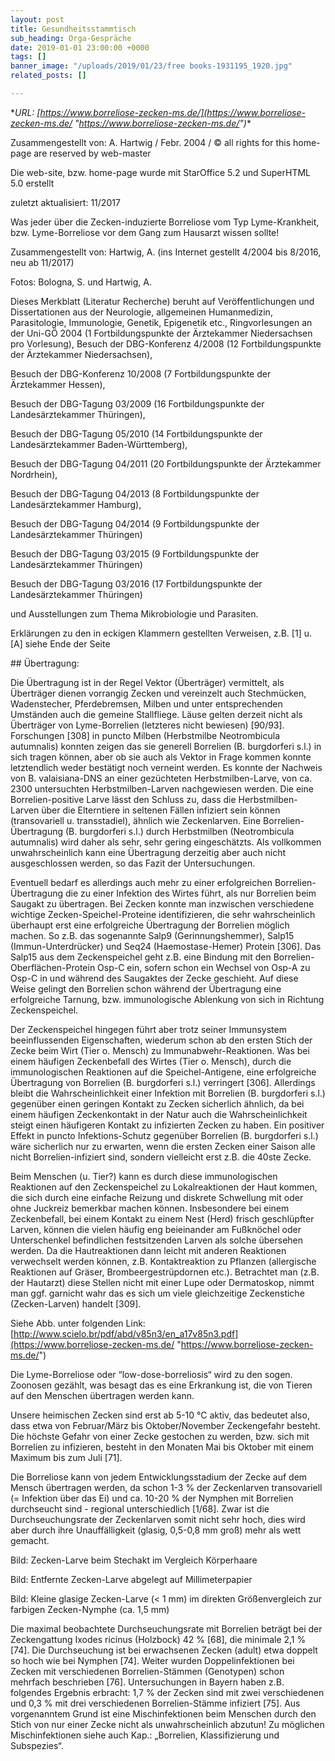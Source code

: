 ```yaml
---
layout: post
title: Gesundheitsstammtisch
sub_heading: Orga-Gespräche
date: 2019-01-01 23:00:00 +0000
tags: []
banner_image: "/uploads/2019/01/23/free books-1931195_1920.jpg"
related_posts: []

---
```

\**URL: [https://www.borreliose-zecken-ms.de/](https://www.borreliose-zecken-ms.de/ "https://www.borreliose-zecken-ms.de/")**

Zusammengestellt von: A. Hartwig / Febr. 2004 / © all rights for this home-page are reserved by web-master

Die web-site, bzw. home-page wurde mit StarOffice 5.2 und SuperHTML 5.0 erstellt

zuletzt aktualisiert: 11/2017

Was jeder über die Zecken-induzierte Borreliose vom Typ Lyme-Krankheit, bzw. Lyme-Borreliose vor dem Gang zum Hausarzt wissen sollte!

Zusammengestellt von: Hartwig, A. (ins Internet gestellt 4/2004 bis 8/2016, neu ab 11/2017)

Fotos: Bologna, S. und Hartwig, A.

Dieses Merkblatt (Literatur Recherche) beruht auf Veröffentlichungen und Dissertationen aus der Neurologie, allgemeinen Humanmedizin, Parasitologie, Immunologie, Genetik, Epigenetik etc., Ringvorlesungen an der Uni-GÖ 2004 (1 Fortbildungspunkte der Ärztekammer Niedersachsen pro Vorlesung), Besuch der DBG-Konferenz 4/2008 (12 Fortbildungspunkte der Ärztekammer Niedersachsen),

Besuch der DBG-Konferenz 10/2008 (7 Fortbildungspunkte der Ärztekammer Hessen),

Besuch der DBG-Tagung 03/2009 (16 Fortbildungspunkte der Landesärztekammer Thüringen),

Besuch der DBG-Tagung 05/2010 (14 Fortbildungspunkte der Landesärztekammer Baden-Württemberg),

Besuch der DBG-Tagung 04/2011 (20 Fortbildungspunkte der Ärztekammer Nordrhein),

Besuch der DBG-Tagung 04/2013 (8 Fortbildungspunkte der Landesärztekammer Hamburg),

Besuch der DBG-Tagung 04/2014 (9 Fortbildungspunkte der Landesärztekammer Thüringen)

Besuch der DBG-Tagung 03/2015 (9 Fortbildungspunkte der Landesärztekammer Thüringen)

Besuch der DBG-Tagung 03/2016 (17 Fortbildungspunkte der Landesärztekammer Thüringen)

und Ausstellungen zum Thema Mikrobiologie und Parasiten.

Erklärungen zu den in eckigen Klammern gestellten Verweisen, z.B. \[1\] u. \[A\] siehe Ende der Seite

\## Übertragung:

Die Übertragung ist in der Regel Vektor (Überträger) vermittelt, als Überträger dienen vorrangig Zecken und vereinzelt auch Stechmücken, Wadenstecher, Pferdebremsen, Milben und unter entsprechenden Umständen auch die gemeine Stallfliege. Läuse gelten derzeit nicht als Überträger von Lyme-Borrelien (letzteres nicht bewiesen) \[90/93\]. Forschungen \[308\] in puncto Milben (Herbstmilbe Neotrombicula autumnalis) konnten zeigen das sie generell Borrelien (B. burgdorferi s.l.) in sich tragen können, aber ob sie auch als Vektor in Frage kommen konnte letztendlich weder bestätigt noch verneint werden. Es konnte der Nachweis von B. valaisiana-DNS an einer gezüchteten Herbstmilben-Larve, von ca. 2300 untersuchten Herbstmilben-Larven nachgewiesen werden. Die eine Borrelien-positive Larve lässt den Schluss zu, dass die Herbstmilben-Larven über die Elterntiere in seltenen Fällen infiziert sein können (transovariell u. transstadiel), ähnlich wie Zeckenlarven. Eine Borrelien-Übertragung (B. burgdorferi s.l.) durch Herbstmilben (Neotrombicula autumnalis) wird daher als sehr, sehr gering eingeschätzts. Als vollkommen unwahrscheinlich kann eine Übertragung derzeitig aber auch nicht ausgeschlossen werden, so das Fazit der Untersuchungen.

 

Eventuell bedarf es allerdings auch mehr zu einer erfolgreichen Borrelien-Übertragung die zu einer Infektion des Wirtes führt, als nur Borrelien beim Saugakt zu übertragen. Bei Zecken konnte man inzwischen verschiedene wichtige Zecken-Speichel-Proteine identifizieren, die sehr wahrscheinlich überhaupt erst eine erfolgreiche Übertragung der Borrelien möglich machen. So z.B. das sogenannte Salp9 (Gerinnungshemmer), Salp15 (Immun-Unterdrücker) und Seq24 (Haemostase-Hemer) Protein \[306\]. Das Salp15 aus dem Zeckenspeichel geht z.B. eine Bindung mit den Borrelien-Oberflächen-Protein Osp-C ein, sofern schon ein Wechsel von Osp-A zu Osp-C in und während des Saugaktes der Zecke geschieht. Auf diese Weise gelingt den Borrelien schon während der Übertragung eine erfolgreiche Tarnung, bzw. immunologische Ablenkung von sich in Richtung Zeckenspeichel.

 

Der Zeckenspeichel hingegen führt aber trotz seiner Immunsystem beeinflussenden Eigenschaften, wiederum schon ab den ersten Stich der Zecke beim Wirt (Tier o. Mensch) zu Immunabwehr-Reaktionen. Was bei einem häufigen Zeckenbefall des Wirtes (Tier o. Mensch), durch die immunologischen Reaktionen auf die Speichel-Antigene, eine erfolgreiche Übertragung von Borrelien (B. burgdorferi s.l.) verringert \[306\]. Allerdings bleibt die Wahrscheinlichkeit einer Infektion mit Borrelien (B. burgdorferi s.l.) gegenüber einen geringen Kontakt zu Zecken sicherlich ähnlich, da bei einem häufigen Zeckenkontakt in der Natur auch die Wahrscheinlichkeit steigt einen häufigeren Kontakt zu infizierten Zecken zu haben. Ein positiver Effekt in puncto Infektions-Schutz gegenüber Borrelien (B. burgdorferi s.l.) wäre sicherlich nur zu erwarten, wenn die ersten Zecken einer Saison alle nicht Borrelien-infiziert sind, sondern vielleicht erst z.B. die 40ste Zecke.

 

Beim Menschen (u. Tier?) kann es durch diese immunologischen Reaktionen auf den Zeckenspeichel zu Lokalreaktionen der Haut kommen, die sich durch eine einfache Reizung und diskrete Schwellung mit oder ohne Juckreiz bemerkbar machen können. Insbesondere bei einem Zeckenbefall, bei einem Kontakt zu einem Nest (Herd) frisch geschlüpfter Larven, können die vielen häufig eng beieinander am Fußknöchel oder Unterschenkel befindlichen festsitzenden Larven als solche übersehen werden. Da die Hautreaktionen dann leicht mit anderen Reaktionen verwechselt werden können, z.B. Kontaktreaktion zu Pflanzen (allergische Reaktionen auf Gräser, Brombeergestrüpdornen etc.). Betrachtet man (z.B. der Hautarzt) diese Stellen nicht mit einer Lupe oder Dermatoskop, nimmt man ggf. garnicht wahr das es sich um viele gleichzeitige Zeckenstiche (Zecken-Larven) handelt \[309\].

 

Siehe Abb. unter folgenden Link: [http://www.scielo.br/pdf/abd/v85n3/en_a17v85n3.pdf](https://www.borreliose-zecken-ms.de/ "https://www.borreliose-zecken-ms.de/")

 

Die Lyme-Borreliose oder “low-dose-borreliosis“ wird zu den sogen. Zoonosen gezählt, was besagt das es eine Erkrankung ist, die von Tieren auf den Menschen übertragen werden kann.

 

Unsere heimischen Zecken sind erst ab 5-10 °C aktiv, das bedeutet also, dass etwa von Februar/März bis Oktober/November Zeckengefahr besteht. Die höchste Gefahr von einer Zecke gestochen zu werden, bzw. sich mit Borrelien zu infizieren, besteht in den Monaten Mai bis Oktober mit einem Maximum bis zum Juli \[71\].

 

Die Borreliose kann von jedem Entwicklungsstadium der Zecke auf dem Mensch übertragen werden, da schon 1-3 % der Zeckenlarven transovariell (= Infektion über das Ei) und ca. 10-20 % der Nymphen mit Borrelien durchseucht sind - regional unterschiedlich \[1/68\]. Zwar ist die Durchseuchungsrate der Zeckenlarven somit nicht sehr hoch, dies wird aber durch ihre Unauffälligkeit (glasig, 0,5-0,8 mm groß) mehr als wett gemacht.

 

 

Bild: Zecken-Larve beim Stechakt im Vergleich Körperhaare

 

Bild: Entfernte Zecken-Larve abgelegt auf Millimeterpapier

 

Bild: Kleine glasige Zecken-Larve (< 1 mm) im direkten Größenvergleich zur farbigen Zecken-Nymphe (ca. 1,5 mm)

 

Die maximal beobachtete Durchseuchungsrate mit Borrelien beträgt bei der Zeckengattung Ixodes ricinus (Holzbock) 42 % \[68\], die minimale 2,1 % \[74\]. Die Durchseuchung ist bei erwachsenen Zecken (adult) etwa doppelt so hoch wie bei Nymphen \[74\]. Weiter wurden Doppelinfektionen bei Zecken mit verschiedenen Borrelien-Stämmen (Genotypen) schon mehrfach beschrieben \[76\]. Untersuchungen in Bayern haben z.B. folgendes Ergebnis erbracht: 1,7 % der Zecken sind mit zwei verschiedenen und 0,3 % mit drei verschiedenen Borrelien-Stämme infiziert \[75\]. Aus vorgenanntem Grund ist eine Mischinfektionen beim Menschen durch den Stich von nur einer Zecke nicht als unwahrscheinlich abzutun! Zu möglichen Mischinfektionen siehe auch Kap.: „Borrelien, Klassifizierung und Subspezies“.